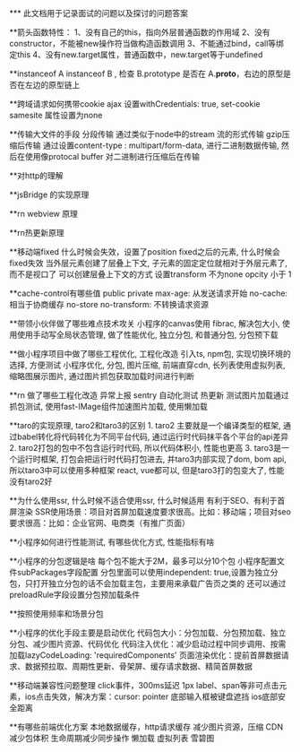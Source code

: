*** 此文档用于记录面试的问题以及探讨的问题答案

**箭头函数特性：
    1、没有自己的this，指向外层普通函数的作用域
    2、没有constructor，不能被new操作符当做构造函数调用
    3、不能通过bind，call等绑定this
    4、没有new.target属性，普通函数中，new.target等于undefined

**instanceof
    A  instanceof B , 检查 B.prototype 是否在 A.__proto__，右边的原型是否在左边的原型链上

**跨域请求如何携带cookie
    ajax 设置withCredentials: true, set-cookie samesite 属性设置为none

**传输大文件的手段
   分段传输
   通过类似于node中的stream 流的形式传输
   gzip压缩后传输
   通过设置content-type : multipart/form-data, 进行二进制数据传输, 然后在使用像protocal buffer 对二进制进行压缩后在传输


**对http的理解

**jsBridge 的实现原理

**rn webview 原理

**rn热更新原理

**移动端fixed 什么时候会失效，设置了position fixed之后的元素, 什么时候会fixed失效
    当外层元素创建了层叠上下文, 子元素的固定定位就相对于外层元素了, 而不是视口了
    可以创建层叠上下文的方式
    设置transform 不为none
    opcity 小于 1

**cache-control有哪些值
    public
    private
    max-age: 从发送请求开始
    no-cache: 相当于协商缓存
    no-store
    no-transform: 不转换请求资源

**带领小伙伴做了哪些难点技术攻关
    小程序的canvas使用 fibrac,
    解决包大小, 使用使用手动写全局状态管理,
    做了性能优化, 独立分包, 和普通分包, 分包预下载

**做小程序项目中做了哪些工程优化, 工程化改造
    引入ts, npm包, 实现切换环境的选择, 方便测试
    小程序优化, 分包, 图片压缩, 前端直穿cdn, 长列表使用虚拟列表, 缩略图展示图片, 通过图片抓包获取加载时间进行判断

**rn 做了哪些工程化改造
    异常上报 sentry
    自动化测试
    热更新
    测试图片加载通过抓包测试, 使用fast-IMage组件加速图片加载, 使用懒加载

**taro的实现原理, taro2和taro3的区别
    1. taro2 主要就是一个编译类型的框架, 通过babel转化将代码转化为不同平台代码, 通过运行时代码抹平各个平台的api差异
    2. taro2打包的包中不包含运行时代码, 所以代码体积小, 性能也更高
    3. taro3是一个运行时框架, 打包会把运行时代码打包进去, 并taro3内部实现了dom, bom api, 所以taro3中可以使用多种框架 react, vue都可以, 但是taro3打的包变大了, 性能没有taro2好

**为什么使用ssr, 什么时候不适合使用ssr, 什么时候适用
    有利于SEO、有利于首屏渲染
    SSR使用场景：项目对首屏加载速度要求很高。比如：移动端；项目对seo要求很高：比如：企业官网、电商类（有推广页面）


**小程序如何进行性能测试, 有哪些优化方式, 性能指标有啥 
    

**小程序的分包逻辑是啥
    每个包不能大于2M，最多可以分10个包
    小程序配置文件subPackages字段配置
    分包里面可以使用independent: true,设置为独立分包，只打开独立分包的话不会加载主包，主要用来承载广告页之类的
    还可以通过preloadRule字段设置分包预加载条件

**按照使用频率和场景分包

**小程序的优化手段主要是启动优化
    代码包大小：分包加载、分包预加载、独立分包、减少图片资源、代码优化
    代码注入优化：减少启动过程中同步调用、按需加载lazyCodeLoading: 'requiredComponents'
    页面渲染优化：提前首屏数据请求、数据预拉取、周期性更新、骨架屏、缓存请求数据、精简首屏数据

**移动端兼容性问题整理
    click事件，300ms延迟
    1px
    label、span等非可点击元素，ios点击失效，解决方案：cursor: pointer
    底部输入框被键盘遮挡
    ios底部安全距离

**有哪些前端优化方案
    本地数据缓存，http请求缓存
    减少图片资源，压缩
    CDN
    减少包体积
    生命周期减少同步操作
    懒加载
    虚拟列表
    雪碧图

